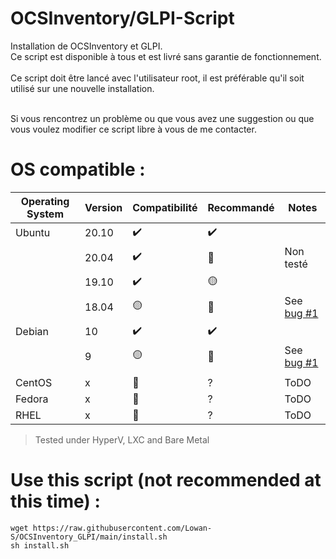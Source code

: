 # OCSInventory/GLPI-Script
Installation de OCSInventory et GLPI. <br />
Ce script est disponible à tous et est livré sans garantie de fonctionnement. <br />
<br />
Ce script doit être lancé avec l'utilisateur root, il est préférable qu'il soit utilisé sur une nouvelle installation.<br />
<br />

Si vous rencontrez un problème ou que vous avez une suggestion ou que vous voulez modifier ce script libre à vous de me contacter.
<br />
# OS compatible :
| Operating System  | Version | Compatibilité        | Recommandé         | Notes                                |
| ----------------- | ------- | -------------------- | ------------------ | ------------------------------------ |
| Ubuntu            | 20.10   | :heavy_check_mark:   | :heavy_check_mark: |                                      |
|                   | 20.04   | :heavy_check_mark:   | :red_circle:    | Non testé                            |
|                   | 19.10   | :heavy_check_mark:   | :yellow_circle:    |                                      |
|                   | 18.04   | :yellow_circle:      | :red_circle:       | See [bug #1](https://github.com/Lowan-S/OCSInventory_GLPI/issues/1)|
| Debian            | 10      | :heavy_check_mark:   | :heavy_check_mark: |                                      |
|                   | 9       | :yellow_circle:      | :red_circle:       | See [bug #1](https://github.com/Lowan-S/OCSInventory_GLPI/issues/1)|
|                   |         |                      |                    |                                      |
| CentOS            | x       | :red_circle:         | ?                  | ToDO                                 |
| Fedora            | x       | :red_circle:         | ?                  | ToDO                                 |
| RHEL              | x       | :red_circle:         | ?                  | ToDO                                 |
> Tested under HyperV, LXC and Bare Metal

# Use this script (not recommended at this time) :
```shell
wget https://raw.githubusercontent.com/Lowan-S/OCSInventory_GLPI/main/install.sh
sh install.sh
```
